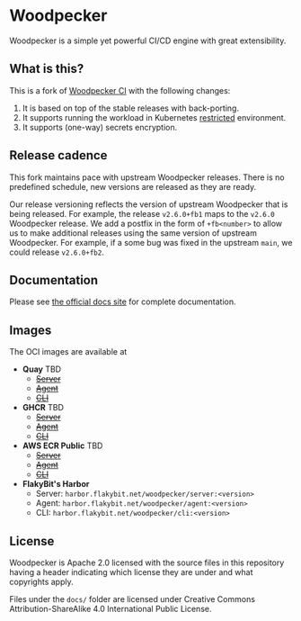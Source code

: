 # Woodpecker

Woodpecker is a simple yet powerful CI/CD engine with great extensibility.

## What is this?

This is a fork of [Woodpecker CI](https://github.com/woodpecker-ci/woodpecker) with the following changes:

1. It is based on top of the stable releases with back-porting.
2. It supports running the workload in Kubernetes [restricted](https://kubernetes.io/docs/concepts/security/pod-security-standards) environment.
3. It supports (one-way) secrets encryption.

## Release cadence

This fork maintains pace with upstream Woodpecker releases.
There is no predefined schedule, new versions are released as they are ready.

Our release versioning reflects the version of upstream Woodpecker that is being released. 
For example, the release `v2.6.0+fb1` maps to the `v2.6.0` Woodpecker release. 
We add a postfix in the form of `+fb<number>` to allow us to make additional releases using the same version of upstream Woodpecker. 
For example, if a some bug was fixed in the upstream `main`, we could release `v2.6.0+fb2`.

## Documentation
Please see [the official docs site](https://woodpecker-ci.org/docs/intro) for complete documentation.

## Images

The OCI images are available at
* **Quay** TBD
  * ~~[Server](https://quay.io/repository/flakybitnet/woodpecker-server)~~
  * ~~[Agent](https://quay.io/repository/flakybitnet/woodpecker-agent)~~
  * ~~[CLI](https://quay.io/repository/flakybitnet/woodpecker-cli)~~
* **GHCR** TBD
  * ~~[Server](https://github.com/flakybitnet/woodpecker/pkgs/container/woodpecker-server)~~
  * ~~[Agent](https://github.com/flakybitnet/woodpecker/pkgs/container/woodpecker-agent)~~
  * ~~[CLI](https://github.com/flakybitnet/woodpecker/pkgs/container/woodpecker-cli)~~
* **AWS ECR Public** TBD
  * ~~[Server](https://gallery.ecr.aws/flakybitnet/woodpecker/server)~~
  * ~~[Agent](https://gallery.ecr.aws/flakybitnet/woodpecker/agent)~~
  * ~~[CLI](https://gallery.ecr.aws/flakybitnet/woodpecker/cli)~~
* **FlakyBit's Harbor**
  * Server: `harbor.flakybit.net/woodpecker/server:<version>`
  * Agent: `harbor.flakybit.net/woodpecker/agent:<version>`
  * CLI: `harbor.flakybit.net/woodpecker/cli:<version>`

## License

Woodpecker is Apache 2.0 licensed with the source files in this repository having a header indicating which license they are under and what copyrights apply.

Files under the `docs/` folder are licensed under Creative Commons Attribution-ShareAlike 4.0 International Public License.
